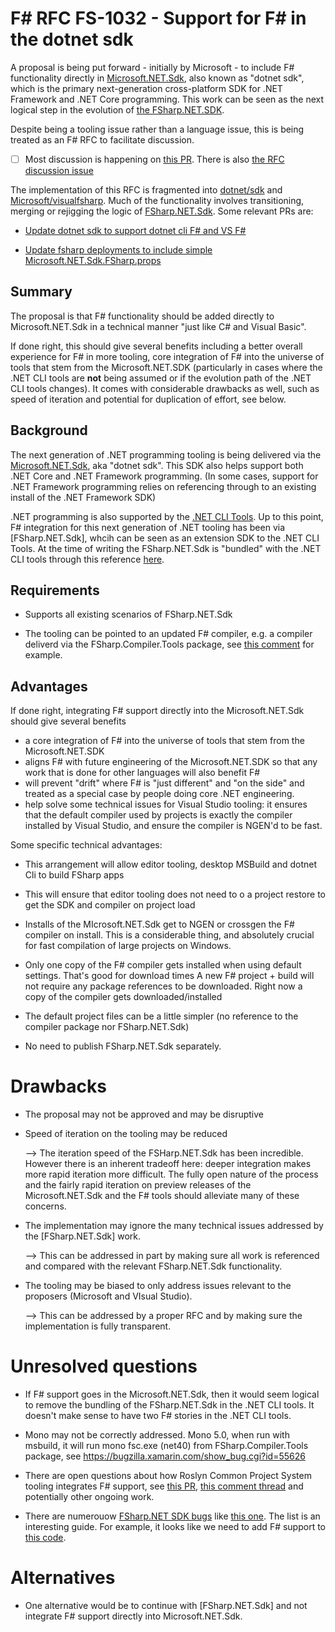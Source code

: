 # F# RFC FS-1032 - Support for F# in the dotnet sdk

A proposal is being put forward - initially by Microsoft - to include F# functionality directly in [Microsoft.NET.Sdk](https://github.com/dotnet/sdk), also known as "dotnet sdk",
which is the primary next-generation cross-platform SDK for .NET Framework and .NET Core programming. This work can be seen as the next logical step
in the evolution of [the FSharp.NET.SDK](https://github.com/dotnet/netcorecli-fsc/).

Despite being a tooling issue rather than a language issue, this is being treated as an F# RFC to facilitate discussion.

* [ ] Most discussion is happening on [this PR](https://github.com/dotnet/sdk/pull/1172). There is also [the RFC discussion issue](https://github.com/fsharp/fslang-design/issues/188)

The implementation of this RFC is fragmented into [dotnet/sdk](https://github.com/dotnet/sdk) and [Microsoft/visualfsharp](https://github.com/Microsoft/visualfsharp).
Much of the functionality involves transitioning, merging or rejigging the logic of [FSharp.NET.Sdk](https://github.com/dotnet/netcorecli-fsc/).
Some relevant PRs are:

* [Update dotnet sdk to support dotnet cli F# and VS F#](https://github.com/dotnet/sdk/pull/1172)

* [Update fsharp deployments to include simple Microsoft.NET.Sdk.FSharp.props](https://github.com/Microsoft/visualfsharp/pull/2993)

## Summary

The proposal is that F# functionality should be added directly to Microsoft.NET.Sdk in a
technical manner "just like C# and Visual Basic".

If done right, this should give several benefits including a better overall experience for F# in more tooling, 
core integration of F# into the universe of tools that stem from the Microsoft.NET.SDK (particularly in cases
where the .NET CLI tools are **not** being assumed or if the evolution path of the .NET CLI tools changes).
It comes with considerable drawbacks as well, such as speed of iteration and potential for duplication
of effort, see below.

## Background

The next generation of .NET programming tooling is being delivered via the [Microsoft.NET.Sdk](https://github.com/dotnet/sdk), aka "dotnet sdk".  This SDK also
helps support both .NET Core and .NET Framework programming. (In some cases, support for .NET Framework programming relies on referencing through
to an existing install of the .NET Framework SDK)

.NET programming is also supported by the [.NET CLI Tools](https://github.com/dotnet/cli). Up to this point, F# integration for this next generation of .NET tooling has been via [FSharp.NET.Sdk], whcih can be
seen as an extension SDK to the .NET CLI Tools. At the time of writing the FSharp.NET.Sdk is "bundled" with the .NET 
CLI tools through this reference [here](https://github.com/dotnet/cli/blob/85ca206d84633d658d7363894c4ea9d59e515c1a/build/BundledSdks.props#L8).

## Requirements

* Supports all existing scenarios of FSharp.NET.Sdk

* The tooling can be pointed to an updated F# compiler, e.g. a compiler deliverd via the
  FSharp.Compiler.Tools package, see [this comment](https://github.com/dotnet/sdk/pull/1172#issuecomment-299280631) for example.


## Advantages

If done right, integrating F# support directly into the Microsoft.NET.Sdk should give several benefits
* a core integration of F# into the universe of tools that stem from the Microsoft.NET.SDK
* aligns F# with future engineering of the Microsoft.NET.SDK so that any work that is done for other languages will also benefit F# 
* will prevent "drift" where F# is "just different" and "on the side" and treated as a special case by people doing core .NET engineering.
* help solve some technical issues for Visual Studio tooling: it ensures that the default compiler used by projects is exactly the compiler installed by Visual Studio, and ensure the compiler is NGEN'd to be fast.

Some specific technical advantages:

* This arrangement will allow editor tooling, desktop MSBuild and dotnet Cli to build FSharp apps

* This will ensure that editor tooling does not need to o a project restore to get the SDK and compiler on project load

* Installs of the MIcrosoft.NET.Sdk get to NGEN or crossgen the F# compiler on install. This is a considerable thing,
  and absolutely crucial for fast  compilation of large projects on Windows.

* Only one copy of the F# compiler gets installed when using default settings. That's good for download times
  A new F# project + build will not require any package references to be downloaded. Right now a copy of the compiler gets downloaded/installed

* The default project files can be a little simpler (no reference to the compiler package nor FSharp.NET.Sdk)

* No need to publish FSharp.NET.Sdk separately.

# Drawbacks
[drawbacks]: #drawbacks

* The proposal may not be approved and may be disruptive

* Speed of iteration on the tooling may be reduced

  --> The iteration speed of the FSHarp.NET.Sdk has been incredible. However there is an inherent tradeoff
  here: deeper integration makes more rapid iteration more difficult. The fully open nature of the process
  and the fairly rapid iteration on preview releases of the Microsoft.NET.Sdk and the F# tools should
  alleviate many of these concerns.

* The implementation may ignore the many technical issues addressed by the [FSharp.NET.Sdk] work.

  --> This can be addressed in part by making sure all work is referenced and compared with the relevant FSharp.NET.Sdk functionality.

* The tooling may be biased to only address issues relevant to the proposers (Microsoft and VIsual Studio).

  --> This can be addressed by a proper RFC and by making sure the implementation is fully transparent.

# Unresolved questions
[unresolved]: #unresolved-questions

* If F# support goes in the Microsoft.NET.Sdk, then it would seem logical to remove the bundling of
  the FSharp.NET.Sdk in the .NET CLI tools.  It doesn't make sense to have two F# stories in the .NET CLI tools.

* Mono may not be correctly addressed. Mono 5.0, when run with msbuild, it will run mono fsc.exe (net40)
  from FSharp.Compiler.Tools package, see https://bugzilla.xamarin.com/show_bug.cgi?id=55626

* There are open questions about how Roslyn Common Project System tooling integrates
  F# support, see [this PR](https://github.com/dotnet/project-system/pull/1670), [this comment thread](https://github.com/dotnet/project-system/pull/1670) and 
  potentially other ongoing work.

* There are numerouow [FSharp.NET SDK bugs](https://github.com/dotnet/netcorecli-fsc/issues)
  like [this one](https://github.com/dotnet/netcorecli-fsc/issues/93). The list is an interesting guide.
  For example, it looks like we need to add F# support to [this code](https://github.com/Microsoft/msbuild/blob/master/src/Tasks/WriteCodeFragment.cs#L294).

# Alternatives
[alternatives]: #alternatives

* One alternative would be to continue with [FSharp.NET.Sdk] and not integrate F# support directly into Microsoft.NET.Sdk.




